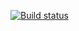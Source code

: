 [![Build status](https://ci.appveyor.com/api/projects/status/dnf5ko5fdpf78xam?svg=true)](https://ci.appveyor.com/project/SvetlanaKh-1/webtestselenium)